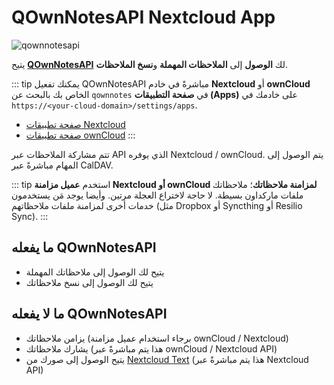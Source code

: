 # QOwnNotesAPI Nextcloud App


![qownnotesapi](/img/qownnotesapi.png)

يتيح [**QOwnNotesAPI**](https://github.com/pbek/qownnotesapi) لك **الوصول** إلى **الملاحظات المهملة** و**نسخ الملاحظات**.

::: tip يمكنك تفعيل QOwnNotesAPI مباشرةً في خادم **Nextcloud** أو **ownCloud** الخاص بك بالبحث عن `qownnotes` في **صفحة التطبيقات (Apps)** على خادمك في `https://<your-cloud-domain>/settings/apps`.

- [صفحة تطبيقات Nextcloud](https://apps.nextcloud.com/apps/qownnotesapi)
- [صفحة تطبيقات ownCloud](https://marketplace.owncloud.com/apps/qownnotesapi) :::

تتم مشاركة الملاحظات عبر API الذي يوفره Nextcloud / ownCloud. يتم الوصول إلى المهام مباشرةً عبر CalDAV.

::: tip استخدم **عميل مزامنة Nextcloud أو ownCloud لمزامنة ملاحظاتك**؛ ملاحظاتك ملفات ماركداون بسيطة. لا حاجة لاختراع العجلة مرتين. وأيضا يوجد مَن يستخدمون خدمات أخرى لمزامنة ملفات ملاحظاتهم (مثل Dropbox أو Syncthing أو Resilio Sync). :::

## ما يفعله QOwnNotesAPI

- يتيح لك الوصول إلى ملاحظاتك المهملة
- يتيح لك الوصول إلى نسخ ملاحظاتك

## ما لا يفعله QOwnNotesAPI

- يزامن ملاحظاتك (برجاء استخدام عميل مزامنة ownCloud / Nextcloud)
- يشارك ملاحظاتك (هذا يتم مباشرةً عبر ownCloud / Nextcloud API)
- يتيح الوصول إلى صورك من [Nextcloud Text](https://github.com/nextcloud/text) (هذا يتم مباشرةً عبر Nextcloud API)
